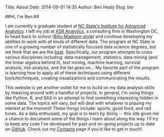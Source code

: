 Title: About
Date: 2014-09-01 14:35
Author: Ben Healy
Slug: bio

##Hi, I'm Ben.##

I am currently a graduate student at [NC State's Institute for Advanced Analytics]. I left my job at [ASR Analytics], a consulting firm in Washington DC, to head back to school ([Billy-Madison-style]) 
and continue developing my abilities to work with all kinds of different data. The program at NC State is one of a growing number of statistically focused data science degrees, but we think
that we are the [best]. Specifically, our program attempts to cross various disciplines including: 
data management, statistics, data mining (and the linear algebra behind it), text mining, machine learning, survival analysis, risk analysis, and the list goes on... My favorite 
part of the program is learning how to apply all of these techniques using different tools/techniques, creating visualizations and communicating the results.

This website is yet another outlet for me to build on my data analysis skills by tinkering around with a handful of projects. 
In general, I'm using things like Python, R, and SAS in an attempt to find something interesting 
hidden in some data. The topics will vary, but will deal with whatever is piquing my interest at the moment! These things include: sports, good food, 
and rad tunes. As a data enthusiast, my goal is to learn by doing -- this site gives me a chance to document some of 
the things I learn about along the way. I'll try to keep any code I've developed for past and on-going projects up to date on [GitHub]. Check out my [Contacts]
page if you'd like to get in touch!


[NC State's Institute for Advanced Analytics]: http://analytics.ncsu.edu/
[ASR Analytics]: http://www.asranalytics.com/
[Billy-Madison-style]: https://www.youtube.com/watch?v=uMtkiS1SU_c
[best]: http://analytics.ncsu.edu/?page_id=4184
[GitHub]: https://github.com/bheal521
[Contacts]: http://bheal521.github.io/pages/contact.html
